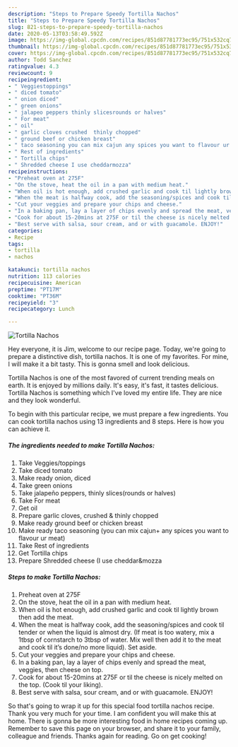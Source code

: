 ```yaml
---
description: "Steps to Prepare Speedy Tortilla Nachos"
title: "Steps to Prepare Speedy Tortilla Nachos"
slug: 821-steps-to-prepare-speedy-tortilla-nachos
date: 2020-05-13T03:58:49.592Z
image: https://img-global.cpcdn.com/recipes/851d87781773ec95/751x532cq70/tortilla-nachos-recipe-main-photo.jpg
thumbnail: https://img-global.cpcdn.com/recipes/851d87781773ec95/751x532cq70/tortilla-nachos-recipe-main-photo.jpg
cover: https://img-global.cpcdn.com/recipes/851d87781773ec95/751x532cq70/tortilla-nachos-recipe-main-photo.jpg
author: Todd Sanchez
ratingvalue: 4.3
reviewcount: 9
recipeingredient:
- " Veggiestoppings"
- " diced tomato"
- " onion diced"
- " green onions"
- " jalapeo peppers thinly slicesrounds or halves"
- " For meat"
- " oil"
- " garlic cloves crushed  thinly chopped"
- " ground beef or chicken breast"
- " taco seasoning you can mix cajun any spices you want to flavour ur meat"
- " Rest of ingredients"
- " Tortilla chips"
- " Shredded cheese I use cheddarmozza"
recipeinstructions:
- "Preheat oven at 275F"
- "On the stove, heat the oil in a pan with medium heat."
- "When oil is hot enough, add crushed garlic and cook til lightly brown then add the meat."
- "When the meat is halfway cook, add the seasoning/spices and cook til tender or when the liquid is almost dry. (If meat is too watery, mix a 1tbsp of cornstarch to 3tbsp of water. Mix well then add it to the meat and cook til it’s done/no more liquid). Set aside."
- "Cut your veggies and prepare your chips and cheese."
- "In a baking pan, lay a layer of chips evenly and spread the meat, veggies, then cheese on top."
- "Cook for about 15-20mins at 275F or til the cheese is nicely melted on the top. (Cook til your liking)."
- "Best serve with salsa, sour cream, and or with guacamole. ENJOY!"
categories:
- Recipe
tags:
- tortilla
- nachos

katakunci: tortilla nachos 
nutrition: 113 calories
recipecuisine: American
preptime: "PT17M"
cooktime: "PT36M"
recipeyield: "3"
recipecategory: Lunch

---
```



![Tortilla Nachos](https://img-global.cpcdn.com/recipes/851d87781773ec95/751x532cq70/tortilla-nachos-recipe-main-photo.jpg)

Hey everyone, it is Jim, welcome to our recipe page. Today, we're going to prepare a distinctive dish, tortilla nachos. It is one of my favorites. For mine, I will make it a bit tasty. This is gonna smell and look delicious.

Tortilla Nachos is one of the most favored of current trending meals on earth. It is enjoyed by millions daily. It's easy, it's fast, it tastes delicious. Tortilla Nachos is something which I've loved my entire life. They are nice and they look wonderful.




To begin with this particular recipe, we must prepare a few ingredients. You can cook tortilla nachos using 13 ingredients and 8 steps. Here is how you can achieve it.

<!--inarticleads1-->

##### The ingredients needed to make Tortilla Nachos:

1. Take  Veggies/toppings
1. Take  diced tomato
1. Make ready  onion, diced
1. Take  green onions
1. Take  jalapeño peppers, thinly slices(rounds or halves)
1. Take  For meat
1. Get  oil
1. Prepare  garlic cloves, crushed &amp; thinly chopped
1. Make ready  ground beef or chicken breast
1. Make ready  taco seasoning (you can mix cajun+ any spices you want to flavour ur meat)
1. Take  Rest of ingredients
1. Get  Tortilla chips
1. Prepare  Shredded cheese (I use cheddar&amp;mozza




<!--inarticleads2-->

##### Steps to make Tortilla Nachos:

1. Preheat oven at 275F
1. On the stove, heat the oil in a pan with medium heat.
1. When oil is hot enough, add crushed garlic and cook til lightly brown then add the meat.
1. When the meat is halfway cook, add the seasoning/spices and cook til tender or when the liquid is almost dry. (If meat is too watery, mix a 1tbsp of cornstarch to 3tbsp of water. Mix well then add it to the meat and cook til it’s done/no more liquid). Set aside.
1. Cut your veggies and prepare your chips and cheese.
1. In a baking pan, lay a layer of chips evenly and spread the meat, veggies, then cheese on top.
1. Cook for about 15-20mins at 275F or til the cheese is nicely melted on the top. (Cook til your liking).
1. Best serve with salsa, sour cream, and or with guacamole. ENJOY!




So that's going to wrap it up for this special food tortilla nachos recipe. Thank you very much for your time. I am confident you will make this at home. There is gonna be more interesting food in home recipes coming up. Remember to save this page on your browser, and share it to your family, colleague and friends. Thanks again for reading. Go on get cooking!
